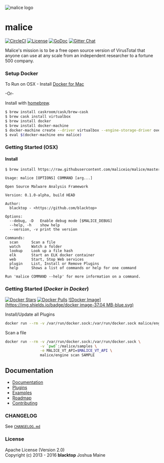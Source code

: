 ![malice logo](https://raw.githubusercontent.com/maliceio/malice/master/docs/logo/malice.png)

malice
======

[![CircleCI](https://circleci.com/gh/maliceio/malice.png?style=shield)](https://circleci.com/gh/maliceio/malice)
[![License][license]](http://www.apache.org/licenses/LICENSE-2.0)
[![GoDoc](https://godoc.org/github.com/maliceio/malice?status.svg)](https://godoc.org/github.com/maliceio/malice)
[![Gitter Chat][gitter-badge]][gitter-link]

Malice's mission is to be a free open source version of VirusTotal that anyone can use at any scale from an independent researcher to a fortune 500 company.

### Setup Docker

To Run on OSX - Install [Docker for Mac](https://docs.docker.com/docker-for-mac/)

-Or- 

Install with [homebrew](http://brew.sh).

```bash
$ brew install caskroom/cask/brew-cask
$ brew cask install virtualbox
$ brew install docker
$ brew install docker-machine
$ docker-machine create --driver virtualbox --engine-storage-driver overlay malice
$ eval $(docker-machine env malice)
```

### Getting Started (OSX)

#### Install  

```bash
$ brew install https://raw.githubusercontent.com/maliceio/malice/master/contrib/homebrew/Formula/malice.rb
```

```
Usage: malice [OPTIONS] COMMAND [arg...]

Open Source Malware Analysis Framework

Version: 0.1.0-alpha, build HEAD

Author:
  blacktop - <https://github.com/blacktop>

Options:
  --debug, -D  	Enable debug mode [$MALICE_DEBUG]
  --help, -h   	show help
  --version, -v	print the version

Commands:
  scan		Scan a file
  watch		Watch a folder
  lookup	Look up a file hash
  elk		Start an ELK docker container
  web		Start, Stop Web services
  plugin	List, Install or Remove Plugins
  help		Shows a list of commands or help for one command

Run 'malice COMMAND --help' for more information on a command.
```

### Getting Started (*Docker in Docker*)

[![Docker Stars](https://img.shields.io/docker/stars/malice/engine.svg)][hub]
[![Docker Pulls](https://img.shields.io/docker/pulls/malice/engine.svg)][hub]
[![Docker Image](https://img.shields.io/badge/docker image-37.04 MB-blue.svg)][hub]

Install/Update all Plugins

```bash
docker run --rm -v /var/run/docker.sock:/var/run/docker.sock malice/engine plugin update --all
```

Scan a file

```bash
docker run --rm -v /var/run/docker.sock:/var/run/docker.sock \
                -v `pwd`:/malice/samples \
                -e MALICE_VT_API=$MALICE_VT_API \
                malice/engine scan SAMPLE
```

## Documentation

- [Documentation](docs)
- [Plugins](docs/plugins)
- [Examples](docs/examples)
- [Roadmap](docs/roadmap)
- [Contributing](CONTRIBUTING.md)

### CHANGELOG

See [`CHANGELOG.md`](https://github.com/maliceio/malice/blob/master/CHANGELOG.md)

### License

Apache License (Version 2.0)  
Copyright (c) 2013 - 2016 **blacktop** Joshua Maine

[malice-logo]: https://raw.githubusercontent.com/maliceio/malice/master/docs/logo/malice.png
[travis-badge]: https://travis-ci.org/maliceio/malice.svg?branch=master
[gitter-badge]: https://badges.gitter.im/maliceio/malice.svg
[gitter-link]: https://gitter.im/maliceio/malice
[license]: https://img.shields.io/badge/licence-Apache%202.0-blue.svg
[hub]: https://hub.docker.com/r/malice/engine/
